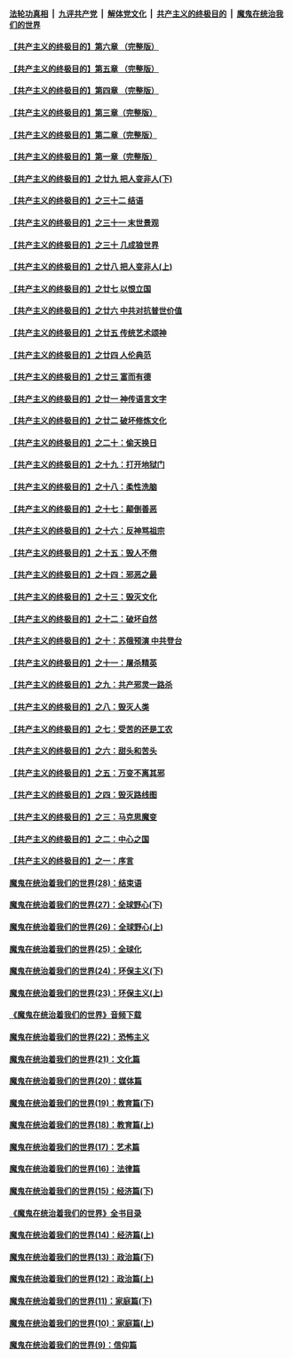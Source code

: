 

####  [法轮功真相](../../../../basic/blob/master/README.md?t=07041931) &nbsp;|&nbsp; [九评共产党](../../../../9ping.md/blob/master/README.md?t=07041931) &nbsp;|&nbsp; [解体党文化](../../../../jtdwh.md/blob/master/README.md?t=07041931)  &nbsp;|&nbsp; [共产主义的终极目的](../../../../gczydzjmd.md/blob/master/README.md?t=07041931) &nbsp;|&nbsp; [魔鬼在统治我们的世界](../../../../mgztzwmdsj.md/blob/master/README.md?t=07041931) 

#### [【共产主义的终极目的】第六章 （完整版）](../pages/nsc422/n11428913.md?t=07041931) 

#### [【共产主义的终极目的】第五章 （完整版）](../pages/nsc422/n11428912.md?t=07041931) 

#### [【共产主义的终极目的】第四章 （完整版）](../pages/nsc422/n11428907.md?t=07041931) 

#### [【共产主义的终极目的】第三章（完整版）](../pages/nsc422/n11428848.md?t=07041931) 

#### [【共产主义的终极目的】第二章（完整版）](../pages/nsc422/n11428831.md?t=07041931) 

#### [【共产主义的终极目的】第一章（完整版）](../pages/nsc422/n11417651.md?t=07041931) 

#### [【共产主义的终极目的】之廿九 把人变非人(下)](../pages/nsc422/n11344140.md?t=07041931) 

#### [【共产主义的终极目的】之三十二 结语](../pages/nsc422/n11360535.md?t=07041931) 

#### [【共产主义的终极目的】之三十一 末世景观](../pages/nsc422/n11351129.md?t=07041931) 

#### [【共产主义的终极目的】之三十 几成狼世界](../pages/nsc422/n11348280.md?t=07041931) 

#### [【共产主义的终极目的】之廿八 把人变非人(上)](../pages/nsc422/n11340492.md?t=07041931) 

#### [【共产主义的终极目的】之廿七 以恨立国](../pages/nsc422/n11336944.md?t=07041931) 

#### [【共产主义的终极目的】之廿六 中共对抗普世价值](../pages/nsc422/n11324785.md?t=07041931) 

#### [【共产主义的终极目的】之廿五 传统艺术颂神](../pages/nsc422/n11296396.md?t=07041931) 

#### [【共产主义的终极目的】之廿四 人伦典范](../pages/nsc422/n11296397.md?t=07041931) 

#### [【共产主义的终极目的】之廿三 富而有德](../pages/nsc422/n11283598.md?t=07041931) 

#### [【共产主义的终极目的】之廿一 神传语言文字](../pages/nsc422/n11263265.md?t=07041931) 

#### [【共产主义的终极目的】之廿二 破坏修炼文化](../pages/nsc422/n11245728.md?t=07041931) 

#### [【共产主义的终极目的】之二十：偷天换日](../pages/nsc422/n11238846.md?t=07041931) 

#### [【共产主义的终极目的】之十九：打开地狱门](../pages/nsc422/n11206376.md?t=07041931) 

#### [【共产主义的终极目的】之十八：柔性洗脑](../pages/nsc422/n11199994.md?t=07041931) 

#### [【共产主义的终极目的】之十七：颠倒善恶](../pages/nsc422/n11179782.md?t=07041931) 

#### [【共产主义的终极目的】之十六：反神骂祖宗](../pages/nsc422/n11166798.md?t=07041931) 

#### [【共产主义的终极目的】之十五：毁人不倦](../pages/nsc422/n11166792.md?t=07041931) 

#### [【共产主义的终极目的】之十四：邪恶之最](../pages/nsc422/n11150249.md?t=07041931) 

#### [【共产主义的终极目的】之十三：毁灭文化](../pages/nsc422/n11135227.md?t=07041931) 

#### [【共产主义的终极目的】之十二：破坏自然](../pages/nsc422/n11135214.md?t=07041931) 

#### [【共产主义的终极目的】之十：苏俄预演 中共登台](../pages/nsc422/n11118424.md?t=07041931) 

#### [【共产主义的终极目的】之十一：屠杀精英](../pages/nsc422/n11118442.md?t=07041931) 

#### [【共产主义的终极目的】之九：共产邪灵一路杀](../pages/nsc422/n11114139.md?t=07041931) 

#### [【共产主义的终极目的】之八：毁灭人类](../pages/nsc422/n11108503.md?t=07041931) 

#### [【共产主义的终极目的】之七：受苦的还是工农](../pages/nsc422/n11101809.md?t=07041931) 

#### [【共产主义的终极目的】之六：甜头和苦头](../pages/nsc422/n11096971.md?t=07041931) 

#### [【共产主义的终极目的】之五：万变不离其邪](../pages/nsc422/n11091285.md?t=07041931) 

#### [【共产主义的终极目的】之四：毁灭路线图](../pages/nsc422/n11086284.md?t=07041931) 

#### [【共产主义的终极目的】之三：马克思魔变](../pages/nsc422/n11061941.md?t=07041931) 

#### [【共产主义的终极目的】之二：中心之国](../pages/nsc422/n11047728.md?t=07041931) 

#### [【共产主义的终极目的】之一：序言](../pages/nsc422/n11086077.md?t=07041931) 

#### [魔鬼在统治着我们的世界(28)：结束语](../pages/nsc422/n10936246.md?t=07041931) 

#### [魔鬼在统治着我们的世界(27)：全球野心(下)](../pages/nsc422/n10928319.md?t=07041931) 

#### [魔鬼在统治着我们的世界(26)：全球野心(上)](../pages/nsc422/n10900318.md?t=07041931) 

#### [魔鬼在统治着我们的世界(25)：全球化](../pages/nsc422/n10788205.md?t=07041931) 

#### [魔鬼在统治着我们的世界(24)：环保主义(下)](../pages/nsc422/n10695307.md?t=07041931) 

#### [魔鬼在统治着我们的世界(23)：环保主义(上)](../pages/nsc422/n10688613.md?t=07041931) 

#### [《魔鬼在统治着我们的世界》音频下载](../pages/nsc422/n10635553.md?t=07041931) 

#### [魔鬼在统治着我们的世界(22)：恐怖主义](../pages/nsc422/n10614727.md?t=07041931) 

#### [魔鬼在统治着我们的世界(21)：文化篇](../pages/nsc422/n10597706.md?t=07041931) 

#### [魔鬼在统治着我们的世界(20)：媒体篇](../pages/nsc422/n10586579.md?t=07041931) 

#### [魔鬼在统治着我们的世界(19)：教育篇(下)](../pages/nsc422/n10564808.md?t=07041931) 

#### [魔鬼在统治着我们的世界(18)：教育篇(上)](../pages/nsc422/n10526970.md?t=07041931) 

#### [魔鬼在统治着我们的世界(17)：艺术篇](../pages/nsc422/n10499093.md?t=07041931) 

#### [魔鬼在统治着我们的世界(16)：法律篇](../pages/nsc422/n10485969.md?t=07041931) 

#### [魔鬼在统治着我们的世界(15)：经济篇(下)](../pages/nsc422/n10469975.md?t=07041931) 

#### [《魔鬼在统治着我们的世界》全书目录](../pages/nsc422/n10464261.md?t=07041931) 

#### [魔鬼在统治着我们的世界(14)：经济篇(上)](../pages/nsc422/n10457370.md?t=07041931) 

#### [魔鬼在统治着我们的世界(13)：政治篇(下)](../pages/nsc422/n10448270.md?t=07041931) 

#### [魔鬼在统治着我们的世界(12)：政治篇(上)](../pages/nsc422/n10444576.md?t=07041931) 

#### [魔鬼在统治着我们的世界(11)：家庭篇(下)](../pages/nsc422/n10440961.md?t=07041931) 

#### [魔鬼在统治着我们的世界(10)：家庭篇(上)](../pages/nsc422/n10435448.md?t=07041931) 

#### [魔鬼在统治着我们的世界(9)：信仰篇](../pages/nsc422/n10432159.md?t=07041931) 

